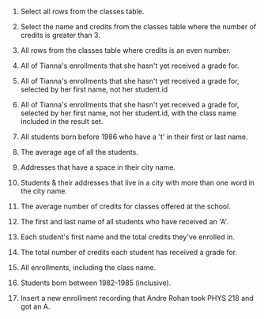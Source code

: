 1. Select all rows from the classes table.
 <!-- SELECT * FROM classes; -->

2. Select the name and credits from the classes table where the number of credits is greater than 3.
 <!-- SELECT name, credits FROM classes where credits > 3; -->

3. All rows from the classes table where credits is an even number.
 <!-- SELECT * FROM classes WHERE credits = 2 OR credits = 4; -->

4. All of Tianna's enrollments that she hasn't yet received a grade for.
 <!-- SELECT * FROM enrollments WHERE student_id = 1 AND grade IS NULL; -->

5. All of Tianna's enrollments that she hasn't yet received a grade for, selected by her first name, not her student.id
 <!-- SELECT enrollments.id, enrollments.student_id, enrollments.class_id, enrollments.grade FROM enrollments INNER JOIN students ON students.id = enrollments.student_id WHERE students.first_name = 'Tianna' AND grade IS NULL; -->

6. All of Tianna's enrollments that she hasn't yet received a grade for, selected by her first name, not her student.id, with the class name included in the result set.
 <!-- SELECT enrollments.id, enrollments.student_id, enrollments.class_id, enrollments.grade, classes.name FROM enrollments INNER JOIN students ON students.id = enrollments.student_id INNER JOIN classes ON classes.id = enrollments.class_id WHERE students.first_name = 'Tianna' AND grade IS NULL; -->

7. All students born before 1986 who have a 't' in their first or last name.
 <!-- SELECT * FROM students WHERE LOWER(first_name) LIKE '%t%' OR LOWER(last_name) LIKE '%t%' AND birthdate < '1986-01-01'; -->

8. The average age of all the students.
 <!-- SELECT AVG(AGE(birthdate)) from students; -->

9. Addresses that have a space in their city name.
 <!-- SELECT * FROM addresses WHERE city LIKE '% %'; -->

10. Students & their addresses that live in a city with more than one word in the city name.
    <!-- SELECT * FROM addresses INNER JOIN students ON addresses.id = students.id WHERE city LIKE '% %'; -->

11. The average number of credits for classes offered at the school.
    <!-- SELECT AVG(credits) FROM classes; -->

12. The first and last name of all students who have received an 'A'.
    <!-- SELECT students.first_name, students.last_name FROM enrollments INNER JOIN students ON students.id = enrollments.student_id INNER JOIN classes ON classes.id = enrollments.class_id WHERE grade = 'A'; -->

13. Each student's first name and the total credits they've enrolled in.
    <!-- SELECT students.first_name, students.last_name, SUM(classes.credits) FROM enrollments INNER JOIN students ON students.id = enrollments.student_id INNER JOIN classes ON classes.id = enrollments.class_id GROUP BY students.first_name, students.last_name; -->

14. The total number of credits each student has received a grade for.
    <!-- SELECT students.first_name, students.last_name, SUM(classes.credits) FROM enrollments INNER JOIN students ON students.id = enrollments.student_id INNER JOIN classes ON classes.id = enrollments.class_id WHERE grade IS NOT NULL GROUP BY students.first_name, students.last_name; -->

15. All enrollments, including the class name.
    <!-- SELECT enrollments.id, enrollments.student_id, enrollments.class_id, enrollments.grade, classes.name FROM enrollments INNER JOIN classes on classes.id = enrollments.class_id; -->

16. Students born between 1982-1985 (inclusive).
    <!-- SELECT * FROM students WHERE birthdate BETWEEN '1982-01-01' AND '1985-12-31'; -->

17. Insert a new enrollment recording that Andre Rohan took PHYS 218 and got an A.
    <!-- INSERT INTO enrollments (student_id, class_id, grade) VALUES(5, 4, 'A'); -->
